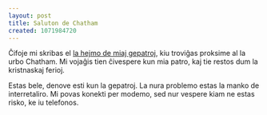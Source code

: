 ```yaml
---
layout: post
title: Saluton de Chatham
created: 1071984720
---
```

Ĉifoje mi skribas el <a href="http://www.mapquest.com/maps/map.adp?latlongtype=decimal&latitude=42.43605&longitude=-82.27070">la hejmo de miaj gepatroj</a>, kiu troviĝas proksime al la urbo Chatham.  Mi vojaĝis tien ĉivespere kun mia patro, kaj tie restos dum la kristnaskaj ferioj.

Estas bele, denove esti kun la gepatroj.  La nura problemo estas la manko de interretaliro.  Mi povas konekti per modemo, sed nur vespere kiam ne estas risko, ke iu telefonos.
